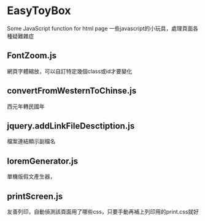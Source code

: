 # EasyToyBox
Some JavaScript function for html page
一些javascript的小玩具，處理頁面各種疑難雜症

## FontZoom.js
網頁字體縮放，可以自訂特定幾個class或id才要變化

## convertFromWesternToChinse.js
西元年轉民國年
## jquery.addLinkFileDesctiption.js
檔案連結顯示副檔名
## loremGenerator.js
單機版假文產生器，
## printScreen.js
友善列印，自動偵測該頁面用了哪些css，只要手動再補上列印用的print.css就好
